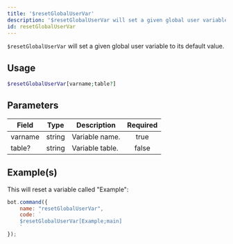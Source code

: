 ```yaml
---
title: '$resetGlobalUserVar'
description: '$resetGlobalUserVar will set a given global user variable to its default value.'
id: resetGlobalUserVar
---
```


`$resetGlobalUserVar` will set a given global user variable to its default value.

## Usage

```php
$resetGlobalUserVar[varname;table?]
```

## Parameters

| Field   | Type   | Description     | Required |
| ------- | ------ | --------------- |:--------:|
| varname | string | Variable name.  |   true   |
| table?  | string | Variable table. |  false   |

## Example(s)

This will reset a variable called "Example":

```javascript
bot.command({
    name: "resetGlobalUserVar",
    code: `
    $resetGlobalUserVar[Example;main]
    `
});
```